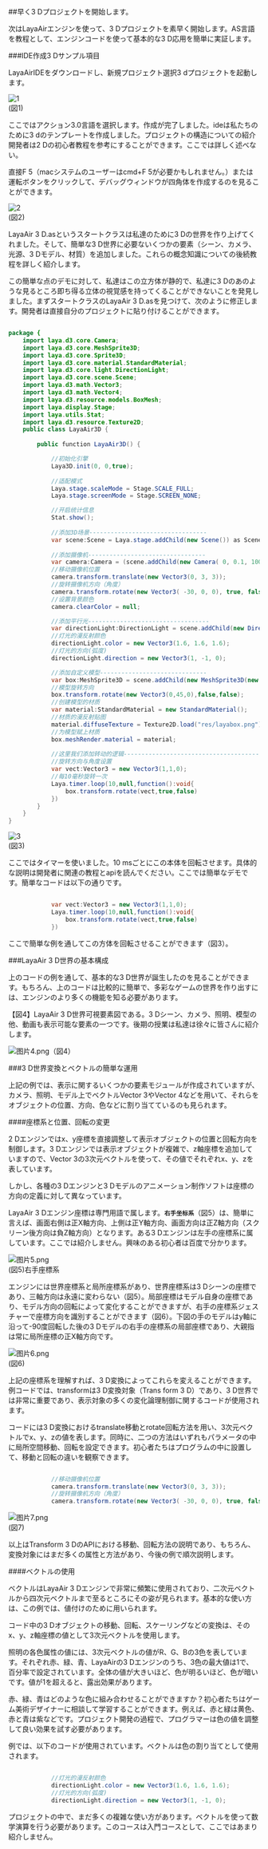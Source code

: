##早く3 Dプロジェクトを開始します。

次はLayaAirエンジンを使って、3 Dプロジェクトを素早く開始します。AS言語を教程として、エンジンコードを使って基本的な3 D応用を簡単に実証します。

###IDE作成3 Dサンプル項目

LayaAirIDEをダウンロードし、新規プロジェクト選択3 dプロジェクトを起動します。

![1](img/1.png)<br/>(図1)

ここではアクション3.0言語を選択します。作成が完了しました。ideは私たちのために3 dのテンプレートを作成しました。プロジェクトの構造についての紹介開発者は2 Dの初心者教程を参考にすることができます。ここでは詳しく述べない。

直接F 5（macシステムのユーザーはcmd+F 5が必要かもしれません。）または運転ボタンをクリックして、デバッグウィンドウが四角体を作成するのを見ることができます。

![2](img/2.png)<br/>(図2)

LayaAir 3 D.asというスタートクラスは私達のために3 Dの世界を作り上げてくれました。そして、簡単な3 D世界に必要ないくつかの要素（シーン、カメラ、光源、3 Dモデル、材質）を追加しました。これらの概念知識についての後続教程を詳しく紹介します。

この簡単な点のデモに対して、私達はこの立方体が静的で、私達に3 Dのあのような見るところ即ち得る立体の視覚感を持ってくることができないことを発見しました。まずスタートクラスのLayaAir 3 D.asを見つけて、次のように修正します。開発者は直接自分のプロジェクトに貼り付けることができます。


```java

package {
	import laya.d3.core.Camera;
	import laya.d3.core.MeshSprite3D;
	import laya.d3.core.Sprite3D;
	import laya.d3.core.material.StandardMaterial;
	import laya.d3.core.light.DirectionLight;
	import laya.d3.core.scene.Scene;
	import laya.d3.math.Vector3;
	import laya.d3.math.Vector4;
	import laya.d3.resource.models.BoxMesh;
	import laya.display.Stage;
	import laya.utils.Stat;
	import laya.d3.resource.Texture2D;
	public class LayaAir3D {
		
		public function LayaAir3D() {

			//初始化引擎
			Laya3D.init(0, 0,true);
			
			//适配模式
			Laya.stage.scaleMode = Stage.SCALE_FULL;
			Laya.stage.screenMode = Stage.SCREEN_NONE;

			//开启统计信息
			Stat.show();
			
			//添加3D场景---------------------------------
			var scene:Scene = Laya.stage.addChild(new Scene()) as Scene;
			
			//添加摄像机---------------------------------
			var camera:Camera = (scene.addChild(new Camera( 0, 0.1, 100))) as Camera;
            //移动摄像机位置
			camera.transform.translate(new Vector3(0, 3, 3));
          	//旋转摄像机方向（角度）
			camera.transform.rotate(new Vector3( -30, 0, 0), true, false);
          	//设置背景颜色
			camera.clearColor = null;

			//添加平行光----------------------------------
			var directionLight:DirectionLight = scene.addChild(new DirectionLight()) as DirectionLight;
          	//灯光的漫反射颜色
			directionLight.color = new Vector3(1.6, 1.6, 1.6);
          	//灯光的方向(弧度)
			directionLight.direction = new Vector3(1, -1, 0);

			//添加自定义模型------------------------------
			var box:MeshSprite3D = scene.addChild(new MeshSprite3D(new BoxMesh(1,1,1))) as MeshSprite3D;
          	//模型旋转方向
			box.transform.rotate(new Vector3(0,45,0),false,false);
          	//创建模型的材质
			var material:StandardMaterial = new StandardMaterial();
          	//材质的漫反射贴图
			material.diffuseTexture = Texture2D.load("res/layabox.png");
          	//为模型赋上材质
			box.meshRender.material = material;
          
            //这里我们添加转动的逻辑---------------------------------------
          	//旋转方向与角度设置
			var vect:Vector3 = new Vector3(1,1,0);
          	//每10毫秒旋转一次
			Laya.timer.loop(10,null,function():void{
				box.transform.rotate(vect,true,false)
			})
		}
	}
}
```




![3](img/3.gif)<br/>(図3)

ここではタイマーを使いました。10 msごとにこの本体を回転させます。具体的な説明は開発者に関連の教程とapiを読んでください。ここでは簡単なデモです。簡単なコードは以下の通りです。


```java

            var vect:Vector3 = new Vector3(1,1,0);
			Laya.timer.loop(10,null,function():void{
				box.transform.rotate(vect,true,false)
			})	
```


ここで簡単な例を通してこの方体を回転させることができます（図3）。



###LayaAir 3 D世界の基本構成

上のコードの例を通して、基本的な3 D世界が誕生したのを見ることができます。もちろん、上のコードは比較的に簡単で、多彩なゲームの世界を作り出すには、エンジンのより多くの機能を知る必要があります。

【図4】LayaAir 3 D世界可視要素図である。3 Dシーン、カメラ、照明、模型の他、動画も表示可能な要素の一つです。後期の授業は私達は徐々に皆さんに紹介します。

![图片4.png](img/4.png)（図4）



###3 D世界変換とベクトルの簡単な運用

上記の例では、表示に関するいくつかの要素モジュールが作成されていますが、カメラ、照明、モデル上でベクトルVector 3やVector 4などを用いて、それらをオブジェクトの位置、方向、色などに割り当てているのも見られます。

####座標系と位置、回転の変更

2 Dエンジンではx、y座標を直接調整して表示オブジェクトの位置と回転方向を制御します。3 Dエンジンでは表示オブジェクトが複雑で、z軸座標を追加していますので、Vector 3の3次元ベクトルを使って、その値でそれぞれx、y、zを表しています。

しかし、各種の3 Dエンジンと3 Dモデルのアニメーション制作ソフトは座標の方向の定義に対して異なっています。

LayaAir 3 Dエンジン座標は専門用語で属します。**`右手坐标系`**（図5）は、簡単に言えば、画面右側は正X軸方向、上側は正Y軸方向、画面方向は正Z軸方向（スクリーン後方向は負Z軸方向）となります。ある3 Dエンジンは左手の座標系に属しています。ここでは紹介しません。興味のある初心者は百度で分かります。

![图片5.png](img/5.png)<br/>(図5)右手座標系



エンジンには世界座標系と局所座標系があり、世界座標系は3 Dシーンの座標であり、三軸方向は永遠に変わらない（図5）。局部座標はモデル自身の座標であり、モデル方向の回転によって変化することができますが、右手の座標系ジェスチャーで座標方向を識別することができます（図6）。下図の手のモデルはy軸に沿って-90度回転した後の3 Dモデルの右手の座標系の局部座標であり、大親指は常に局所座標の正X軸方向です。

![图片6.png](img/6.png)<br/>(図6)

上記の座標系を理解すれば、3 D変換によってこれらを変えることができます。例コードでは、transformは3 D変換対象（Trans form 3 D）であり、3 D世界では非常に重要であり、表示対象の多くの変化論理制御に関するコードが使用されます。

コードには3 D変換におけるtranslate移動とrotate回転方法を用い、3次元ベクトルでx、y、zの値を表します。同時に、二つの方法はいずれもパラメータの中に局所空間移動、回転を設定できます。初心者たちはプログラムの中に設置して、移動と回転の違いを観察できます。


```java

            //移动摄像机位置
			camera.transform.translate(new Vector3(0, 3, 3));
          	//旋转摄像机方向（角度）
			camera.transform.rotate(new Vector3( -30, 0, 0), true, false);
```


![图片7.png](img/7.png)<br/>(図7)

以上はTransform 3 DのAPIにおける移動、回転方法の説明であり、もちろん、変換対象にはまだ多くの属性と方法があり、今後の例で順次説明します。



####ベクトルの使用

ベクトルはLayaAir 3 Dエンジンで非常に頻繁に使用されており、二次元ベクトルから四次元ベクトルまで至るところにその姿が見られます。基本的な使い方は、この例では、値付けのために用いられます。

コード中の3 Dオブジェクトの移動、回転、スケーリングなどの変換は、そのx、y、z軸座標の値として3次元ベクトルを使用します。

照明の各色属性の値には、3次元ベクトルの値がR、G、Bの3色を表しています。それぞれ赤、緑、青、LayaAirの3 Dエンジンのうち、3色の最大値は1で、百分率で設定されています。全体の値が大きいほど、色が明るいほど、色が暗いです。値が1を超えると、露出効果があります。

赤、緑、青はどのような色に組み合わせることができますか？初心者たちはゲーム美術デザイナーに相談して学習することができます。例えば、赤と緑は黄色、赤と青は紫などです。プロジェクト開発の過程で、プログラマーは色の値を調整して良い効果を試す必要があります。

例では、以下のコードが使用されています。ベクトルは色の割り当てとして使用されます。


```java

          	//灯光的漫反射颜色
			directionLight.color = new Vector3(1.6, 1.6, 1.6);
          	//灯光的方向(弧度)
			directionLight.direction = new Vector3(1, -1, 0);
```


プロジェクトの中で、まだ多くの複雑な使い方があります。ベクトルを使って数学演算を行う必要があります。このコースは入門コースとして、ここではあまり紹介しません。

